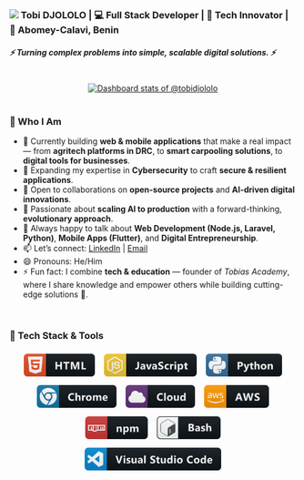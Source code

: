 <div>
  <h3>
    <img src="https://media.giphy.com/media/WUlplcMpOCEmTGBtBW/giphy.gif" width="30">
    Tobi DJOLOLO | 💻 Full Stack Developer | 🚀 Tech Innovator | 📍 Abomey-Calavi, Benin
  </h3>
</div>

<h5>
  <i>⚡️ Turning complex problems into simple, scalable digital solutions. ⚡️</i>
</h5>

<br />

<!-- Copy-paste in your Readme.md file -->

<a href="https://next.ossinsight.io/widgets/official/compose-user-dashboard-stats?user_id=62348494" target="_blank" style="display: block" align="center">
  <picture>
    <source media="(prefers-color-scheme: dark)" srcset="https://next.ossinsight.io/widgets/official/compose-user-dashboard-stats/thumbnail.png?user_id=62348494&image_size=auto&color_scheme=dark" width="771" height="auto">
    <img alt="Dashboard stats of @tobidjololo" src="https://next.ossinsight.io/widgets/official/compose-user-dashboard-stats/thumbnail.png?user_id=62348494&image_size=auto&color_scheme=light" width="771" height="auto">
  </picture>
</a>

<!-- Made with [OSS Insight](https://ossinsight.io/) -->

<br />

### 👋 Who I Am  

- 🔭 Currently building **web & mobile applications** that make a real impact — from **agritech platforms in DRC**, to **smart carpooling solutions**, to **digital tools for businesses**.  
- 🌱 Expanding my expertise in **Cybersecurity** to craft **secure & resilient applications**.  
- 👯 Open to collaborations on **open-source projects** and **AI-driven digital innovations**.  
- 🤔 Passionate about **scaling AI to production** with a forward-thinking, **evolutionary approach**.  
- 💬 Always happy to talk about **Web Development (Node.js, Laravel, Python)**, **Mobile Apps (Flutter)**, and **Digital Entrepreneurship**.  
- 📫 Let’s connect: [LinkedIn](https://www.linkedin.com/in/tobi-djololo-87424a1a4/) | [Email](mailto:djololotobi@gmail.com)  
- 😄 Pronouns: He/Him  
- ⚡ Fun fact: I combine **tech & education** — founder of *Tobias Academy*, where I share knowledge and empower others while building cutting-edge solutions 🚀.  

<br />

### 🚀 Tech Stack & Tools  

<p align="center">
  <img src="https://raw.githubusercontent.com/8bithemant/8bithemant/master/svg/dev/languages/html.svg" alt="HTML" height="40" style="margin:6px"/>
  <img src="https://raw.githubusercontent.com/8bithemant/8bithemant/master/svg/dev/languages/js.svg" alt="JavaScript" height="40" style="margin:6px"/>
  <img src="https://raw.githubusercontent.com/8bithemant/8bithemant/master/svg/dev/languages/python.svg" alt="Python" height="40" style="margin:6px"/>
  <img src="https://raw.githubusercontent.com/8bithemant/8bithemant/master/svg/dev/misc/chrome.svg" alt="Chrome" height="40" style="margin:6px"/>
  <img src="https://raw.githubusercontent.com/8bithemant/8bithemant/master/svg/dev/misc/cloud.svg" alt="Cloud" height="40" style="margin:6px"/>
  <img src="https://raw.githubusercontent.com/8bithemant/8bithemant/master/svg/dev/services/aws.svg" alt="AWS" height="40" style="margin:6px"/>
  <img src="https://raw.githubusercontent.com/8bithemant/8bithemant/master/svg/dev/services/npm.svg" alt="NPM" height="40" style="margin:6px"/>
  <img src="https://raw.githubusercontent.com/8bithemant/8bithemant/master/svg/dev/tools/bash.svg" alt="Bash" height="40" style="margin:6px"/>
  <img src="https://raw.githubusercontent.com/8bithemant/8bithemant/master/svg/dev/tools/visualstudio_code.svg" alt="VS Code" height="40" style="margin:6px"/>
</p>

<br />

